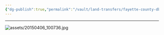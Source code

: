 ```yaml
---
{"dg-publish":true,"permalink":"/vault/land-transfers/fayette-county-db-c-pg-793-dated-5-aug-1847-william-kincaid-to-gwinn/","tags":["William-Kincaid","john-gwinn","fayette"]}
---
```


---
![assets/20150406_100736.jpg](/img/user/assets/20150406_100736.jpg)
